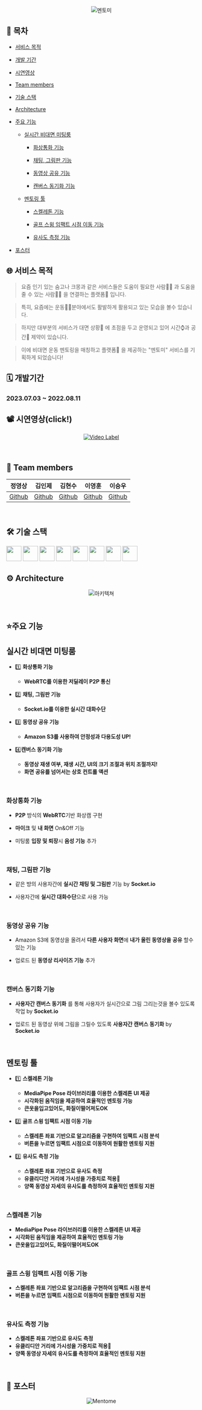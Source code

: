 <div align="center">
    <img src="https://capsule-render.vercel.app/api?type=waving&color=05d183&height=200&section=header&text=🏌️‍♂️멘토미🏌️‍♀️&fontSize=60&&animation=fadeIn&fontAlignY=38&desc=&descAlignY=51&descAlign=62" alt="멘토미">
</div>


## 📖 목차

  

- [서비스 목적](#-서비스-목적)

- [개발 기간](#%EF%B8%8F-개발기간)

- [시연영상](#%EF%B8%8F-시연영상click)

- [Team members](#-team-members)

- [기술 스택](#%EF%B8%8F-기술-스택)

- [Architecture](#%EF%B8%8F-architecture)

- [주요 기능](#주요-기능)

	- [실시간 비대면 미팅룸](#실시간-비대면-미팅룸)

		- [화상통화 기능](#화상통화-기능)

		- [채팅, 그림판 기능](#채팅-그림판-기능)

		- [동영상 공유 기능](#동영상-공유-기능)

		- [캔버스 동기화 기능](#캔버스-동기화-기능)

	- [멘토링 툴](#멘토링-툴)

		- [스켈레톤 기능](#스켈레톤-기능)

		- [골프 스윙 임팩트 시점 이동 기능](#골프-스윙-임팩트-시점-이동-기능)

		- [유사도 측정 기능](#유사도-측정-기능)

- [포스터](#📝-포스터)

  

## 🌐 서비스 목적

  
> 요즘 인기 있는 숨고나 크몽과 같은 서비스들은 도움이 필요한 사람👨‍🎓 과 도움을 줄 수 있는 사람👨‍🏫 을 연결하는 플랫폼🚉 입니다.<br>

> 특히, 요즘에는 운동🏌️‍♂️분야에서도 활발하게 활용되고 있는 모습을 볼수 있습니다.<br>

> 하지만 대부분의 서비스가 대면 상황🤝 에 초점을 두고 운영되고 있어 시간⌚️과 공간🚧 제약이 있습니다.<br>

> 이에 비대면 운동 멘토링을 매칭하고 플랫폼🚉 을 제공하는 "멘토미" 서비스를 기획하게 되었습니다!<br>

  

## 🗓️ 개발기간

  

### **2023.07.03 ~ 2022.08.11**

  

## 📽️ 시연영상(click!)

<div  align="center">



[![Video Label](https://github.com/kelvin3476/MENTOME/assets/62060956/80e862fb-58b4-4b73-9504-156fc57fd680)
](https://github.com/kelvin3476/MENTOME/assets/62060956/03d15bfe-211b-47ed-b42a-e40b46a0d482)



</div>

<br>

  

## 👥 Team members

  
|               정영상                |                   김인제                   |                   김현수                   |                   이영훈                    |                 이승우                 |
| :---------------------------------: | :----------------------------------------: | :----------------------------------------: | :-----------------------------------------: | :-----------------------------------: |
| [Github](https://github.com/imagejung) | [Github](https://github.com/kijen723) | [Github](https://github.com/HyNS00) | [Github](https://github.com/kr-younghoon) | [Github](https://github.com/kelvin3476) |

  

<br  />

  

## 🛠️ 기술 스택

  

<p>

<img  height=40px  src="https://img.shields.io/badge/Socket.io-000000?style=flat&logo=socket.io&logoColor=white"/>
<img  height=40px  src="https://img.shields.io/badge/WebRTC-1aa7ec?style=flat&logo=webrtc&logoColor=white"/>
<img  height=40px  src="https://img.shields.io/badge/React-61DBFB?style=flat&logo=react&logoColor=white"/>
<img  height=40px  src="https://img.shields.io/badge/express-FFFF00?style=flat&logo=express&logoColor=black"/>
<img  height=40px  src="https://img.shields.io/badge/MongoDB%20-47A248?style=flat&logo=MongoDB&logoColor=white"/>
<img  height=40px  src="https://img.shields.io/badge/MediaPipe-008080?style=flat&logo=MediaPipe&logoColor=white" />
<img  height=40px  src="https://img.shields.io/badge/Amazon%20S3-ffa500?style=flat&logo=Amazon%20S3&logoColor=white"/>
<img  height=40px  src="https://img.shields.io/badge/Amazon EC2-FF9900?style=flat&logo=Amazon EC2&logoColor=white"/>

</p>

  

## ⚙️ Architecture

  

<div  align="center">

  

![아키텍쳐](https://github.com/kelvin3476/MENTOME/assets/62060956/d9df4752-41f5-4dec-a024-f8ad178a75fc)
  
</div>
  

<br/>

  

## ⭐주요 기능

  
## **실시간 비대면 미팅룸**

- 1️⃣ **화상통화 기능**

	- **WebRTC를 이용한 저딜레이 P2P 통신**

- 2️⃣ **채팅, 그림판 기능**

	- **Socket.io를 이용한 실시간 대화수단**

- 3️⃣ **동영상 공유 기능**

	- **Amazon S3를 사용하여 안정성과 다용도성 UP!**

- 4️⃣**캔버스 동기화 기능**	
	- **동영상 재생 여부, 재생 시간, UI의 크기 조절과 위치 조절까지!**
	- **화면 공유를 넘어서는 상호 컨트롤 액션**

<br>


### 화상통화 기능

  

- **P2P** 방식의 **WebRTC**기반 화상캠 구현

- **마이크** 및 **내 화면** On&Off 기능

- 미팅룸 **입장 및 퇴장**시 **음성 기능** 추가

<div  align="center">

 

  

</div>

<br>

  

### 채팅, 그림판 기능

  

- 같은 방의 사용자간에 **실시간 채팅 및 그림판** 기능 by **Socket.io**

- 사용자간에 **실시간 대화수단**으로 사용 가능

<div  align="center">

 

  

</div>

<br>

  

### 동영상 공유 기능

  

- Amazon S3에 동영상을 올려서 **다른 사용자 화면**에 **내가 올린 동영상을 공유** 할수 있는 기능

- 업로드 된 **동영상 리사이즈 기능** 추가

<div  align="center">

 

  

</div>

<br>

 

### 캔버스 동기화 기능


- **사용자간 캔버스 동기화** 를 통해 사용자가 실시간으로 그림 그리는것을 볼수 있도록 작업 by **Socket.io**
  
- 업로드 된 동영상 위에 그림을 그릴수 있도록 **사용자간 캔버스 동기화** by **Socket.io**


<div  align="center">


  
  

</div>

<br>

## **멘토링 툴**

- 1️⃣ **스켈레톤 기능**

	- **MediaPipe Pose 라이브러리를 이용한 스켈레톤 UI 제공** 
	- **시각화된 움직임을 제공하여 효율적인 멘토링 가능**  
	- **큰옷을입고있어도, 화질이떨어져도OK**

- 2️⃣ **골프 스윙 임팩트 시점 이동 기능**

	- **스켈레톤 좌표 기반으로 알고리즘을 구현하여 임팩트 시점 분석**
	- **버튼을 누르면 임팩트 시점으로 이동하여 원활한 멘토링 지원**

- 3️⃣ **유사도 측정 기능**

	- **스켈레톤 좌표 기반으로 유사도 측정**  
	- **유클리디안 거리에 가시성을 가중치로 적용**  
	- **양쪽 동영상 자세의 유사도를 측정하여 효율적인 멘토링 지원**


<br>


### 스켈레톤 기능

  

- **MediaPipe Pose 라이브러리를 이용한 스켈레톤 UI 제공** 
- **시각화된 움직임을 제공하여 효율적인 멘토링 가능**  
- **큰옷을입고있어도, 화질이떨어져도OK**


<div  align="center">

  



  

</div>

<br>

  

### 골프 스윙 임팩트 시점 이동 기능

  

- **스켈레톤 좌표 기반으로 알고리즘을 구현하여 임팩트 시점 분석**
- **버튼을 누르면 임팩트 시점으로 이동하여 원활한 멘토링 지원**


<div  align="center">

  



  

</div>

<br>

  

### 유사도 측정 기능

  

- **스켈레톤 좌표 기반으로 유사도 측정**  
- **유클리디안 거리에 가시성을 가중치로 적용**  
- **양쪽 동영상 자세의 유사도를 측정하여 효율적인 멘토링 지원**


<br>


<div  align="center">

  



  

</div>

  

## 📝 포스터

  

<div  align="center">

  

![Mentome](https://github.com/kelvin3476/MENTOME/assets/62060956/b3d06af8-8ba8-45e7-b171-873b1726bb54)

  

</div>
